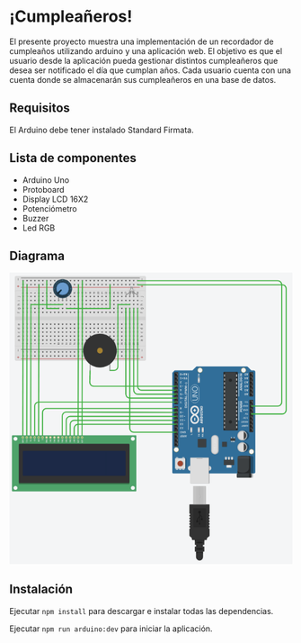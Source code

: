 # ¡Cumpleañeros!

El presente proyecto muestra una implementación de un recordador de cumpleaños utilizando arduino y una aplicación web. El objetivo es que el usuario desde la aplicación pueda gestionar distintos cumpleañeros que desea ser notificado el día que cumplan años. Cada usuario cuenta con una cuenta donde se almacenarán sus cumpleañeros en una base de datos.

## Requisitos

El Arduino debe tener instalado Standard Firmata.

## Lista de componentes

* Arduino Uno
* Protoboard 
* Display LCD 16X2
* Potenciómetro
* Buzzer
* Led RGB

## Diagrama

![Diagrama.](https://raw.githubusercontent.com/Esthebam/arduino-final/master/diagrama.png?token=AHO6LL66O32U22HIHQQVLX3A7DDEO)

## Instalación

Ejecutar `npm install` para descargar e instalar todas las dependencias.

Ejecutar `npm run arduino:dev` para iniciar la aplicación.